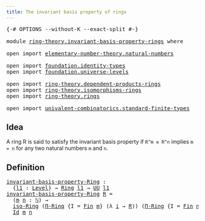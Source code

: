 ```yaml
---
title: The invariant basis property of rings
---
```


<pre class="Agda"><a id="63" class="Symbol">{-#</a> <a id="67" class="Keyword">OPTIONS</a> <a id="75" class="Pragma">--without-K</a> <a id="87" class="Pragma">--exact-split</a> <a id="101" class="Symbol">#-}</a>

<a id="106" class="Keyword">module</a> <a id="113" href="ring-theory.invariant-basis-property-rings.html" class="Module">ring-theory.invariant-basis-property-rings</a> <a id="156" class="Keyword">where</a>

<a id="163" class="Keyword">open</a> <a id="168" class="Keyword">import</a> <a id="175" href="elementary-number-theory.natural-numbers.html" class="Module">elementary-number-theory.natural-numbers</a>

<a id="217" class="Keyword">open</a> <a id="222" class="Keyword">import</a> <a id="229" href="foundation.identity-types.html" class="Module">foundation.identity-types</a>
<a id="255" class="Keyword">open</a> <a id="260" class="Keyword">import</a> <a id="267" href="foundation.universe-levels.html" class="Module">foundation.universe-levels</a>

<a id="295" class="Keyword">open</a> <a id="300" class="Keyword">import</a> <a id="307" href="ring-theory.dependent-products-rings.html" class="Module">ring-theory.dependent-products-rings</a>
<a id="344" class="Keyword">open</a> <a id="349" class="Keyword">import</a> <a id="356" href="ring-theory.isomorphisms-rings.html" class="Module">ring-theory.isomorphisms-rings</a>
<a id="387" class="Keyword">open</a> <a id="392" class="Keyword">import</a> <a id="399" href="ring-theory.rings.html" class="Module">ring-theory.rings</a>

<a id="418" class="Keyword">open</a> <a id="423" class="Keyword">import</a> <a id="430" href="univalent-combinatorics.standard-finite-types.html" class="Module">univalent-combinatorics.standard-finite-types</a>
</pre>
## Idea

A ring R is said to satisfy the invariant basis property if `R^m ≅ R^n` implies `m = n` for any two natural numbers `m` and `n`.

## Definition

<pre class="Agda"><a id="invariant-basis-property-Ring"></a><a id="643" href="ring-theory.invariant-basis-property-rings.html#643" class="Function">invariant-basis-property-Ring</a> <a id="673" class="Symbol">:</a>
  <a id="677" class="Symbol">{</a><a id="678" href="ring-theory.invariant-basis-property-rings.html#678" class="Bound">l1</a> <a id="681" class="Symbol">:</a> <a id="683" href="Agda.Primitive.html#597" class="Postulate">Level</a><a id="688" class="Symbol">}</a> <a id="690" class="Symbol">→</a> <a id="692" href="ring-theory.rings.html#2551" class="Function">Ring</a> <a id="697" href="ring-theory.invariant-basis-property-rings.html#678" class="Bound">l1</a> <a id="700" class="Symbol">→</a> <a id="702" href="foundation-core.universe-levels.html#235" class="Primitive">UU</a> <a id="705" href="ring-theory.invariant-basis-property-rings.html#678" class="Bound">l1</a>
<a id="708" href="ring-theory.invariant-basis-property-rings.html#643" class="Function">invariant-basis-property-Ring</a> <a id="738" href="ring-theory.invariant-basis-property-rings.html#738" class="Bound">R</a> <a id="740" class="Symbol">=</a>
  <a id="744" class="Symbol">(</a><a id="745" href="ring-theory.invariant-basis-property-rings.html#745" class="Bound">m</a> <a id="747" href="ring-theory.invariant-basis-property-rings.html#747" class="Bound">n</a> <a id="749" class="Symbol">:</a> <a id="751" href="elementary-number-theory.natural-numbers.html#1548" class="Datatype">ℕ</a><a id="752" class="Symbol">)</a> <a id="754" class="Symbol">→</a>
  <a id="758" href="ring-theory.isomorphisms-rings.html#5885" class="Function">iso-Ring</a> <a id="767" class="Symbol">(</a><a id="768" href="ring-theory.dependent-products-rings.html#4328" class="Function">Π-Ring</a> <a id="775" class="Symbol">{</a><a id="776" class="Argument">I</a> <a id="778" class="Symbol">=</a> <a id="780" href="univalent-combinatorics.standard-finite-types.html#2392" class="Function">Fin</a> <a id="784" href="ring-theory.invariant-basis-property-rings.html#745" class="Bound">m</a><a id="785" class="Symbol">}</a> <a id="787" class="Symbol">(λ</a> <a id="790" href="ring-theory.invariant-basis-property-rings.html#790" class="Bound">i</a> <a id="792" class="Symbol">→</a> <a id="794" href="ring-theory.invariant-basis-property-rings.html#738" class="Bound">R</a><a id="795" class="Symbol">))</a> <a id="798" class="Symbol">(</a><a id="799" href="ring-theory.dependent-products-rings.html#4328" class="Function">Π-Ring</a> <a id="806" class="Symbol">{</a><a id="807" class="Argument">I</a> <a id="809" class="Symbol">=</a> <a id="811" href="univalent-combinatorics.standard-finite-types.html#2392" class="Function">Fin</a> <a id="815" href="ring-theory.invariant-basis-property-rings.html#747" class="Bound">n</a><a id="816" class="Symbol">}</a> <a id="818" class="Symbol">(λ</a> <a id="821" href="ring-theory.invariant-basis-property-rings.html#821" class="Bound">i</a> <a id="823" class="Symbol">→</a> <a id="825" href="ring-theory.invariant-basis-property-rings.html#738" class="Bound">R</a><a id="826" class="Symbol">))</a> <a id="829" class="Symbol">→</a>
  <a id="833" href="foundation-core.identity-types.html#1767" class="Datatype">Id</a> <a id="836" href="ring-theory.invariant-basis-property-rings.html#745" class="Bound">m</a> <a id="838" href="ring-theory.invariant-basis-property-rings.html#747" class="Bound">n</a>
</pre>